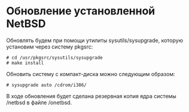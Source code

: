 Обновление установленной NetBSD
===============================

Обновлять будем при помощи утилиты sysutils/sysupgrade, которую установим через систему pkgsrc:

    # cd /usr/pkgsrc/sysutils/sysupgrade
    # make install

Обновить систему с компакт-диска можно следующим образом:

    # sysupgrade auto /cdrom/i386/

В ходе обновления будет сделана резервная копия ядра системы /netbsd в файле /onetbsd.
